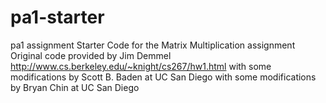 # pa1-starter
pa1 assignment
Starter Code for the Matrix Multiplication assignment
Original code provided by Jim Demmel
http://www.cs.berkeley.edu/~knight/cs267/hw1.html
with some modifications by Scott B. Baden at UC San Diego
with some modifications by Bryan Chin at UC San Diego

